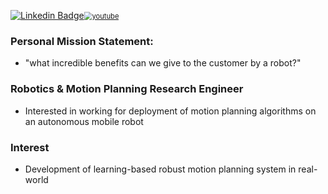 [<img src="https://img.shields.io/badge/-LinkedIn-blue?style=flat-square&logo=Linkedin&logoColor=white" alt="Linkedin Badge"  />](https://www.linkedin.com/in/sungho-woo-4693aa198/)[<img src="https://img.shields.io/badge/YouTube-FF0000?style=for-the-badge&logo=youtube&logoColor=white" alt="youtube" style="zoom:80%;" />](https://www.youtube.com/channel/UCCjVZi13p3LTqjysvHmIIhA/featured)

### Personal Mission Statement:

- "what incredible benefits can we give to the customer by a robot?"



### Robotics & Motion Planning Research Engineer 

- Interested in working for deployment of motion planning algorithms on an autonomous mobile robot



### Interest

- Development of learning-based robust motion planning system in real-world


